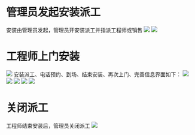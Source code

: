 # 管理员发起安装派工
安装由管理员发起，管理员开安装派工并指派工程师或销售
![](/assets/图片10.png)
![](/assets/未命名1527234823.png)

# 工程师上门安装
![](/assets/图片16.png)
安装派工、电话预约、到场、结束安装、再次上门、完善信息界面如下：
![](/assets/图片11.png)
![](/assets/图片12.png)
![](/assets/图片13.png)
![](/assets/图片14.png)
![](/assets/图片15.png)

# 关闭派工
工程师结束安装后，管理员关闭派工
![](/assets/图片17.png)







